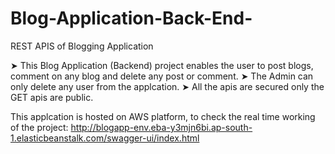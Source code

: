 # Blog-Application-Back-End-
REST APIS of Blogging Application

 ➤ This Blog Application (Backend) project enables the user to post blogs, comment on any blog and delete any post or comment. 
 ➤ The Admin can only delete any user from the applcation.
 ➤ All the apis are secured only the GET apis are public.

This applcation is hosted on AWS platform, to check the real time working of the project: 
http://blogapp-env.eba-y3mjn6bi.ap-south-1.elasticbeanstalk.com/swagger-ui/index.html
